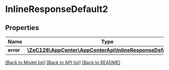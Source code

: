 # InlineResponseDefault2

## Properties
Name | Type | Description | Notes
------------ | ------------- | ------------- | -------------
**error** | [**\ZeC128\AppCenter\AppCenterApi\InlineResponseDefault2Error**](InlineResponseDefault2Error.md) |  | 

[[Back to Model list]](../README.md#documentation-for-models) [[Back to API list]](../README.md#documentation-for-api-endpoints) [[Back to README]](../README.md)


